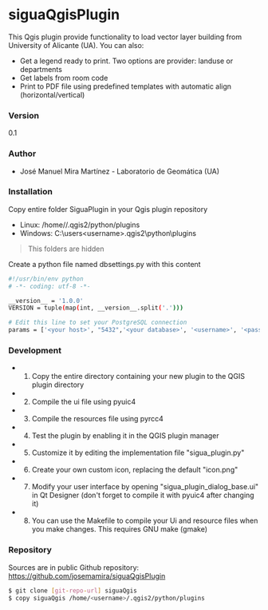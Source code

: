 # siguaQgisPlugin
This Qgis plugin provide functionality to load vector layer building from University of Alicante (UA). You can also:

  - Get a legend ready to print. Two options are provider: landuse or departments 
  - Get labels from room code 
  - Print to PDF file using predefined templates with automatic align (horizontal/vertical) 

### Version
0.1

### Author
* José Manuel Mira Martínez - Laboratorio de Geomática (UA)

### Installation
Copy entire folder SiguaPlugin in your Qgis plugin repository
* Linux: /home/<username>/.qgis2/python/plugins
* Windows: C:\users\<username>\.qgis2\python\plugins
> This folders are hidden

Create a python file named dbsettings.py with this content

```sh
#!/usr/bin/env python
# -*- coding: utf-8 -*-

__version__ = '1.0.0'
VERSION = tuple(map(int, __version__.split('.')))

# Edit this line to set your PostgreSQL connection
params = ['<your host>', "5432",'<your database>', '<username>', '<password>']
```
### Development

* 1. Copy the entire directory containing your new plugin to the QGIS plugin directory
* 2. Compile the ui file using pyuic4
* 3. Compile the resources file using pyrcc4
* 4. Test the plugin by enabling it in the QGIS plugin manager
* 5. Customize it by editing the implementation file "sigua_plugin.py"
* 6. Create your own custom icon, replacing the default "icon.png"
* 7. Modify your user interface by opening "sigua_plugin_dialog_base.ui" in Qt Designer (don't forget to compile it with pyuic4 after changing it)
* 8. You can use the Makefile to compile your Ui and resource files when you make changes. This requires GNU make (gmake) 

### Repository

Sources are in public Github repository: https://github.com/josemamira/siguaQgisPlugin
```sh
$ git clone [git-repo-url] siguaQgis
$ copy siguaQgis /home/<username>/.qgis2/python/plugins
```


